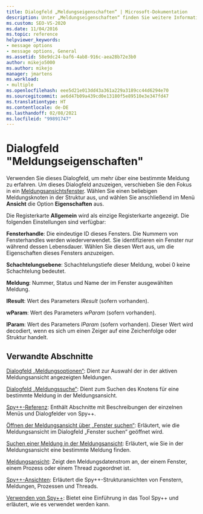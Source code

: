 ```yaml
---
title: Dialogfeld „Meldungseigenschaften“ | Microsoft-Dokumentation
description: Unter „Meldungseigenschaften“ finden Sie weitere Informationen zu einer Meldung, die in der Meldungsansicht angezeigt wird.
ms.custom: SEO-VS-2020
ms.date: 11/04/2016
ms.topic: reference
helpviewer_keywords:
- message options
- message options, General
ms.assetid: 58e9dc24-baf6-4ab8-916c-aea28b72e3b0
author: mikejo5000
ms.author: mikejo
manager: jmartens
ms.workload:
- multiple
ms.openlocfilehash: eee5d21e013dd43a361a229a3189cc44d6294e70
ms.sourcegitcommit: ae6d47b09a439cd0e13180f5e89510e3e347fd47
ms.translationtype: HT
ms.contentlocale: de-DE
ms.lasthandoff: 02/08/2021
ms.locfileid: "99891747"
---
```

# <a name="message-properties-dialog-box"></a>Dialogfeld "Meldungseigenschaften"
Verwenden Sie dieses Dialogfeld, um mehr über eine bestimmte Meldung zu erfahren. Um dieses Dialogfeld anzuzeigen, verschieben Sie den Fokus in ein [Meldungsansichtsfenster](../debugger/messages-view.md). Wählen Sie einen beliebigen Meldungsknoten in der Struktur aus, und wählen Sie anschließend im Menü **Ansicht** die Option **Eigenschaften** aus.

 Die Registerkarte **Allgemein** wird als einzige Registerkarte angezeigt. Die folgenden Einstellungen sind verfügbar:

 **Fensterhandle**: Die eindeutige ID dieses Fensters. Die Nummern von Fensterhandles werden wiederverwendet. Sie identifizieren ein Fenster nur während dessen Lebensdauer. Wählen Sie diesen Wert aus, um die Eigenschaften dieses Fensters anzuzeigen.

 **Schachtelungsebene**: Schachtelungstiefe dieser Meldung, wobei 0 keine Schachtelung bedeutet.

 **Meldung**: Nummer, Status und Name der im Fenster ausgewählten Meldung.

 **lResult**: Wert des Parameters *lResult* (sofern vorhanden).

 **wParam**: Wert des Parameters *wParam* (sofern vorhanden).

 **lParam**: Wert des Parameters *lParam* (sofern vorhanden). Dieser Wert wird decodiert, wenn es sich um einen Zeiger auf eine Zeichenfolge oder Struktur handelt.

## <a name="related-sections"></a>Verwandte Abschnitte
 [Dialogfeld „Meldungsoptionen“](../debugger/message-options-dialog-box.md): Dient zur Auswahl der in der aktiven Meldungsansicht angezeigten Meldungen.

 [Dialogfeld „Meldungssuche“](../debugger/message-search-dialog-box.md): Dient zum Suchen des Knotens für eine bestimmte Meldung in der Meldungsansicht.

 [Spy++-Referenz](../debugger/spy-increment-reference.md): Enthält Abschnitte mit Beschreibungen der einzelnen Menüs und Dialogfelder von Spy++.

 [Öffnen der Meldungsansicht über „Fenster suchen“](../debugger/how-to-open-messages-view-from-find-window.md): Erläutert, wie die Meldungsansicht im Dialogfeld „Fenster suchen“ geöffnet wird.

 [Suchen einer Meldung in der Meldungsansicht](../debugger/how-to-search-for-a-message-in-messages-view.md): Erläutert, wie Sie in der Meldungsansicht eine bestimmte Meldung finden.

 [Meldungsansicht](../debugger/messages-view.md): Zeigt den Meldungsdatenstrom an, der einem Fenster, einem Prozess oder einem Thread zugeordnet ist.

 [Spy++-Ansichten](../debugger/spy-increment-views.md): Erläutert die Spy++-Strukturansichten von Fenstern, Meldungen, Prozessen und Threads.

 [Verwenden von Spy++](../debugger/using-spy-increment.md): Bietet eine Einführung in das Tool Spy++ und erläutert, wie es verwendet werden kann.